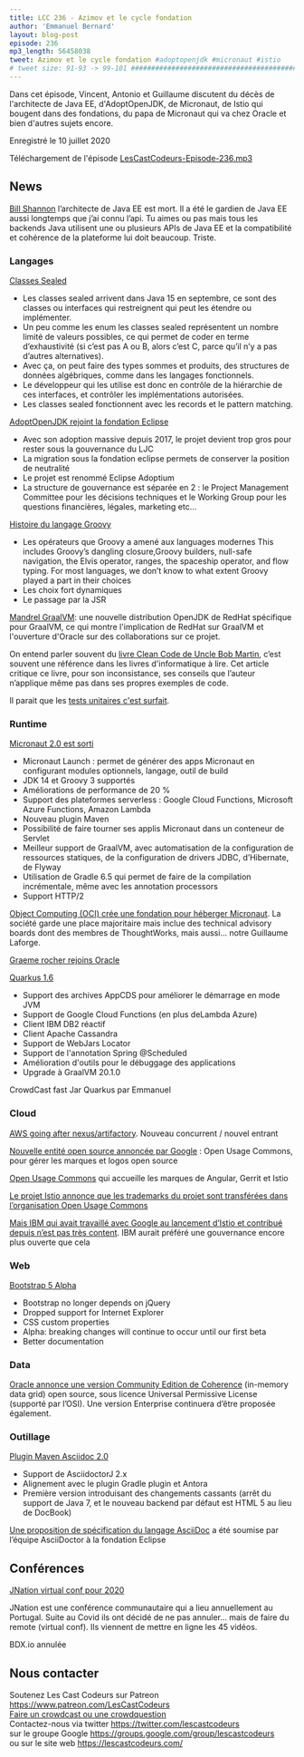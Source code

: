 ```yaml
---
title: LCC 236 - Azimov et le cycle fondation
author: 'Emmanuel Bernard'
layout: blog-post
episode: 236
mp3_length: 56458038
tweet: Azimov et le cycle fondation #adoptopenjdk #micronaut #istio
# tweet size: 91-93 -> 99-101 #######################################################################
---
```

Dans cet épisode, Vincent, Antonio et Guillaume discutent du décès de l'architecte de Java EE, d'AdoptOpenJDK, de Micronaut, de Istio qui bougent dans des fondations, du papa de Micronaut qui va chez Oracle et bien d'autres sujets encore.

Enregistré le 10 juillet 2020

Téléchargement de l'épisode [LesCastCodeurs-Episode-236.mp3](https://traffic.libsyn.com/lescastcodeurs/LesCastCodeurs-Episode-236.mp3)

## News

[Bill Shannon](https://twitter.com/sharat_chander/status/1276675743716540417?s=21) l’architecte de Java EE est mort. Il a été le gardien de Java EE aussi longtemps que j’ai connu l’api. Tu aimes ou pas mais tous les backends Java utilisent une ou plusieurs APIs de Java EE et la compatibilité et cohérence de la plateforme lui doit beaucoup. Triste.

### Langages

[Classes Sealed](https://www.infoq.com/articles/java-sealed-classes)

* Les classes sealed arrivent dans Java 15 en septembre, ce sont des classes ou interfaces qui restreignent qui peut les étendre ou implémenter.
* Un peu comme les enum les classes sealed représentent un nombre limité de valeurs possibles, ce qui permet de coder en terme d’exhaustivité (si c’est pas A ou B, alors c’est C, parce qu’il n’y a pas d’autres alternatives).
* Avec ça, on peut faire des types sommes et produits, des structures de données algébriques, comme dans les langages fonctionnels.
* Le développeur qui les utilise est donc en contrôle de la hiérarchie de ces interfaces, et contrôler les implémentations autorisées.
* Les classes sealed fonctionnent avec les records et le pattern matching.

[AdoptOpenJDK rejoint la fondation Eclipse](https://blog.adoptopenjdk.net/2020/06/adoptopenjdk-to-join-the-eclipse-foundation)

* Avec son adoption massive depuis 2017, le projet devient trop gros pour rester sous la gouvernance du LJC
* La migration sous la fondation eclipse permets de conserver la position de neutralité
* Le projet est renommé Eclipse Adoptium
* La structure de gouvernance est séparée en 2 : le Project Management Committee pour les décisions techniques et le Working Group pour les questions financières, légales, marketing etc…

[Histoire du langage Groovy](https://dl.acm.org/doi/pdf/10.1145/3386326)

* Les opérateurs que Groovy a amené aux languages modernes This includes Groovy’s dangling closure,Groovy builders, null-safe navigation, the Elvis operator, ranges, the spaceship operator, and flow typing. For most languages, we don’t know to what extent Groovy played a part in their choices
* Les choix fort dynamiques
* Le passage par la JSR

[Mandrel GraalVM](https://www.infoq.com/news/2020/07/mandrel-graalvm): une nouvelle distribution OpenJDK de RedHat spécifique pour GraalVM, ce qui montre l'implication de RedHat sur GraalVM et l'ouverture d'Oracle sur des collaborations sur ce projet.

On entend parler souvent du [livre Clean Code de Uncle Bob Martin](https://qntm.org/clean), c’est souvent une référence dans les livres d'informatique à lire. Cet article critique ce livre, pour son inconsistance, ses conseils que l’auteur n’applique même pas dans ses propres exemples de code.

Il parait que les [tests unitaires c'est surfait](https://tyrrrz.me/blog/unit-testing-is-overrated).

### Runtime

[Micronaut 2.0 est sorti](https://micronaut.io/blog/2020-06-26-announcing-micronaut-20.html)

* Micronaut Launch : permet de générer des apps Micronaut en configurant modules optionnels, langage, outil de build
* JDK 14 et Groovy 3 supportés
* Améliorations de performance de 20 %
* Support des plateformes serverless : Google Cloud Functions, Microsoft Azure Functions, Amazon Lambda
* Nouveau plugin Maven
* Possibilité de faire tourner ses applis Micronaut dans un conteneur de Servlet
* Meilleur support de GraalVM, avec automatisation de la configuration de ressources statiques, de la configuration de drivers JDBC, d’Hibernate, de Flyway
* Utilisation de Gradle 6.5 qui permet de faire de la compilation incrémentale, même avec les annotation processors
* Support HTTP/2

[Object Computing (OCI) crée une fondation pour héberger Micronaut](https://objectcomputing.com/news/2020/06/29/micronaut-foundation-established). La société garde une place majoritaire mais inclue des technical advisory boards dont des membres de ThoughtWorks, mais aussi... notre Guillaume Laforge.

[Graeme rocher rejoins Oracle](https://twitter.com/helidon_project/status/1278753593458331648?s=21)

[Quarkus 1.6](https://quarkus.io/blog/quarkus-1-6-0-final-released)

* Support des archives AppCDS pour améliorer le démarrage en mode JVM
* Support de Google Cloud Functions (en plus deLambda Azure)
* Client IBM DB2 réactif
* Client Apache Cassandra
* Support de WebJars Locator
* Support de l'annotation Spring @Scheduled
* Amélioration d'outils pour le débuggage des applications
* Upgrade à GraalVM 20.1.0

CrowdCast fast Jar Quarkus par Emmanuel

### Cloud

[AWS going after nexus/artifactory](https://aws.amazon.com/codeartifact). Nouveau concurrent / nouvel entrant

[Nouvelle entité open source annoncée par Google](https://opensource.googleblog.com/2020/07/announcing-new-kind-of-open-source.html) : Open Usage Commons, pour gérer les marques et logos open source

[Open Usage Commons](https://openusage.org/news/introducing-the-open-usage-commons/)  qui accueille les marques de Angular, Gerrit et Istio

[Le projet Istio annonce que les trademarks du projet sont transférées dans l’organisation Open Usage Commons](https://istio.io/latest/blog/2020/open-usage/)

[Mais IBM qui avait travaillé avec Google au lancement d’Istio et contribué depuis n’est pas très content](https://developer.ibm.com/blogs/istio-google-open-usage-commons/). IBM aurait préféré une gouvernance encore plus ouverte que cela

### Web

[Bootstrap 5 Alpha](https://blog.getbootstrap.com/2020/06/16/bootstrap-5-alpha)

* Bootstrap no longer depends on jQuery
* Dropped support for Internet Explorer
* CSS custom properties
* Alpha: breaking changes will continue to occur until our first beta
* Better documentation

### Data

[Oracle annonce une version Community Edition de Coherence](https://blogs.oracle.com/oraclecoherence/announcing-coherence-community-edition) (in-memory data grid) open source, sous licence Universal Permissive License (supporté par l’OSI). Une version Enterprise continuera d’être proposée également.

### Outillage

[Plugin Maven Asciidoc 2.0](https://twitter.com/abelsromero/status/1274421896445132802)

* Support de AsciidoctorJ 2.x
* Alignement avec le plugin Gradle plugin et Antora
* Première version introduisant des changements cassants (arrêt du support de Java 7, et le nouveau backend par défaut est HTML 5 au lieu de DocBook)

[Une proposition de spécification du langage AsciiDoc](https://projects.eclipse.org/proposals/asciidoc-language) a été soumise par l’équipe AsciiDoctor à la fondation Eclipse

## Conférences

[JNation virtual conf pour 2020](https://twitter.com/JNationConf/status/1273755895516839937)

JNation est une conférence communautaire qui a lieu annuellement au Portugal. Suite au Covid ils ont décidé de ne pas annuler... mais de faire du remote (virtual conf). Ils viennent de mettre en ligne les 45 vidéos.

BDX.io annulée

## Nous contacter

Soutenez Les Cast Codeurs sur Patreon <https://www.patreon.com/LesCastCodeurs>  
[Faire un crowdcast ou une crowdquestion](https://lescastcodeurs.com/crowdcasting/)  
Contactez-nous via twitter <https://twitter.com/lescastcodeurs>  
sur le groupe Google <https://groups.google.com/group/lescastcodeurs>  
ou sur le site web <https://lescastcodeurs.com/>

